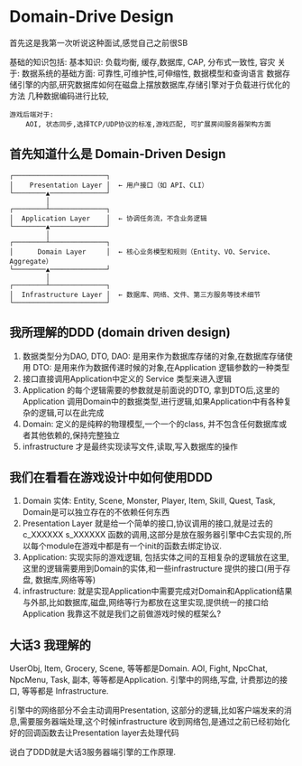 # Domain-Drive Design
首先这是我第一次听说这种面试,感觉自己之前很SB

基础的知识包括:
    基本知识: 负载均衡, 缓存,数据库, CAP, 分布式一致性, 容灾
        关于:
            数据系统的基础方面: 可靠性,可维护性,可伸缩性, 数据模型和查询语言
            数据存储引擎的内部,研究数据库如何在磁盘上摆放数据库,存储引擎对于负载进行优化的方法
            几种数据编码进行比较,

    游戏后端对于:
        AOI, 状态同步,选择TCP/UDP协议的标准,游戏匹配, 可扩展房间服务器架构方面



## 首先知道什么是 Domain-Driven Design
```
┌───────────────────────┐
│    Presentation Layer │  ← 用户接口（如 API、CLI）
└────────▲──────────────┘
         │
┌────────┴──────────────┐
│  Application Layer    │  ← 协调任务流，不含业务逻辑
└────────▲──────────────┘
         │
┌────────┴──────────────┐
│      Domain Layer     │  ← 核心业务模型和规则（Entity、VO、Service、Aggregate）
└────────▲──────────────┘
         │
┌────────┴──────────────┐
│  Infrastructure Layer │  ← 数据库、网络、文件、第三方服务等技术细节
└───────────────────────┘
```


## 我所理解的DDD (domain driven design)

1. 数据类型分为DAO, DTO, 
    DAO: 是用来作为数据库存储的对象,在数据库存储使用
    DTO: 是用来作为数据传递时候的对象,在Application 逻辑参数的一种类型
2. 接口直接调用Application中定义的 Service 类型来进入逻辑
3. Application 的每个逻辑需要的参数就是前面说的DTO, 拿到DTO后,这里的Application 调用Domain中的数据类型,进行逻辑,如果Application中有各种复杂的逻辑,可以在此完成
4. Domain: 定义的是纯粹的物理模型,一个一个的class, 并不包含任何数据库或者其他依赖的,保持完整独立
5. infrastructure 才是最终实现读写文件,读取,写入数据库的操作

## 我们在看看在游戏设计中如何使用DDD

1. Domain 实体: Entity, Scene, Monster, Player, Item, Skill, Quest, Task, Domain是可以独立存在的不依赖任何东西
2. Presentation Layer  就是给一个简单的接口,协议调用的接口,就是过去的c_XXXXXX s_XXXXXX 函数的调用,这部分是放在服务器引擎中C去实现的,所以每个module在游戏中都是有一个init的函数去绑定协议.
3. Application: 实现实际的游戏逻辑, 包括实体之间的互相复杂的逻辑放在这里, 这里的逻辑需要用到Domain的实体,和一些infrastructure 提供的接口(用于存盘, 数据库,网络等等)
4. infrastructure: 就是实现Application中需要完成对Domain和Application结果与外部,比如数据库,磁盘,网络等行为都放在这里实现,提供统一的接口给Application
我靠这不就是我们之前做游戏时候的框架么?

## 大话3 我理解的
UserObj, Item, Grocery, Scene, 等等都是Domain.
AOI, Fight, NpcChat, NpcMenu, Task, 副本, 等等都是Application.
引擎中的网络,写盘, 计费那边的接口, 等等都是 Infrastructure.

引擎中的网络部分不会主动调用Presentation, 这部分的逻辑,比如客户端发来的消息,需要服务器端处理,这个时候infrastructure 收到网络包,是通过之前已经初始化好的回调函数去让Presentation layer去处理代码

说白了DDD就是大话3服务器端引擎的工作原理.


